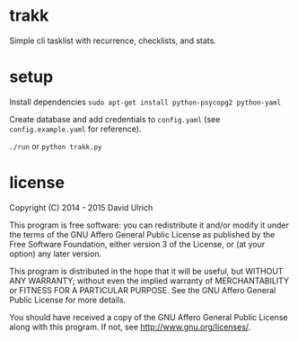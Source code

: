 # trakk

Simple cli tasklist with recurrence, checklists, and stats.


# setup

Install dependencies `sudo apt-get install python-psycopg2 python-yaml`

Create database and add credentials to `config.yaml` (see `config.example.yaml` 
for reference).

`./run` or `python trakk.py`


# license

Copyright (C) 2014 - 2015  David Ulrich

This program is free software: you can redistribute it and/or modify
it under the terms of the GNU Affero General Public License as published
by the Free Software Foundation, either version 3 of the License, or
(at your option) any later version.

This program is distributed in the hope that it will be useful,
but WITHOUT ANY WARRANTY; without even the implied warranty of
MERCHANTABILITY or FITNESS FOR A PARTICULAR PURPOSE.  See the
GNU Affero General Public License for more details.

You should have received a copy of the GNU Affero General Public License
along with this program.  If not, see <http://www.gnu.org/licenses/>.
